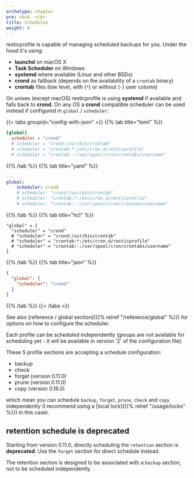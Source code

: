 ```yaml
---
archetype: chapter
pre: <b>4. </b>
title: Schedules
weight: 4
---
```



resticprofile is capable of managing scheduled backups for you. Under the hood it's using:
- **launchd** on macOS X
- **Task Scheduler** on Windows
- **systemd** where available (Linux and other BSDs)
- **crond** as fallback (depends on the availability of a `crontab` binary)
- **crontab** files (low level, with (`*`) or without (`-`) user column)

On unixes (except macOS) resticprofile is using **systemd** if available and falls back to **crond**. 
On any OS a **crond** compatible scheduler can be used instead if configured in `global` / `scheduler`:

{{< tabs groupid="config-with-json" >}}
{{% tab title="toml" %}}

```toml
[global]
  scheduler = "crond"
  # scheduler = "crond:/usr/bin/crontab"
  # scheduler = "crontab:*:/etc/cron.d/resticprofile"
  # scheduler = "crontab:-:/var/spool/cron/crontabs/username"
```

{{% /tab %}}
{{% tab title="yaml" %}}

```yaml
---
global:
    scheduler: crond
    # scheduler: "crond:/usr/bin/crontab"
    # scheduler: "crontab:*:/etc/cron.d/resticprofile"
    # scheduler: "crontab:-:/var/spool/cron/crontabs/username"
```

{{% /tab %}}
{{% tab title="hcl" %}}

```hcl
"global" = {
  "scheduler" = "crond"
  # "scheduler" = "crond:/usr/bin/crontab"
  # "scheduler" = "crontab:*:/etc/cron.d/resticprofile"
  # "scheduler" = "crontab:-:/var/spool/cron/crontabs/username"
}
```

{{% /tab %}}
{{% tab title="json" %}}

```json
{
  "global": {
    "scheduler": "crond"
  }
}
```

{{% /tab %}}
{{< /tabs >}}

See also [reference / global section]({{% relref "/reference/global" %}}) for options on how to configure the scheduler.


Each profile can be scheduled independently (groups are not available for scheduling yet - it will be available in version '2' of the configuration file).

These 5 profile sections are accepting a schedule configuration:
- backup
- check
- forget (version 0.11.0)
- prune (version 0.11.0)
- copy (version 0.16.0)

which mean you can schedule `backup`, `forget`, `prune`, `check` and `copy` independently (I recommend using a [local lock]({{% relref "/usage/locks" %}}) in this case).

## retention schedule is deprecated
Starting from version 0.11.0, directly scheduling the `retention` section is **deprecated**: Use the `forget` section for direct schedule instead.

The retention section is designed to be associated with a `backup` section, not to be scheduled independently.

